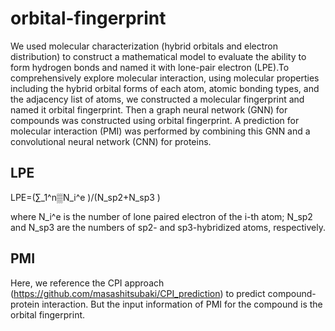 # orbital-fingerprint

 We used molecular characterization (hybrid orbitals and electron distribution) to construct a mathematical model to evaluate the ability to form hydrogen bonds and named it with lone-pair electron (LPE).To comprehensively explore molecular interaction, using molecular properties including the hybrid orbital forms of each atom, atomic bonding types, and the adjacency list of atoms, we constructed a molecular fingerprint and named it orbital fingerprint. Then a graph neural network (GNN) for compounds was constructed using orbital fingerprint. A prediction for molecular interaction (PMI) was performed by combining this GNN and a convolutional neural network (CNN) for proteins.
 
## LPE

LPE=(∑_1^n▒N_i^e )/(N_sp2+N_sp3 )

where N_i^e is the number of lone paired electron of the i-th atom; N_sp2 and N_sp3 are the numbers of sp2- and sp3-hybridized atoms, respectively. 

## PMI

Here, we reference the CPI approach (https://github.com/masashitsubaki/CPI_prediction) to predict compound-protein interaction. But the input information of PMI for the compound is the orbital fingerprint.
